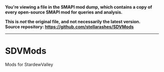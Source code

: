 **You're viewing a file in the SMAPI mod dump, which contains a copy of every open-source SMAPI mod
for queries and analysis.**

**This is _not_ the original file, and not necessarily the latest version.**  
**Source repository: https://github.com/stellarashes/SDVMods**

----

# SDVMods
Mods for StardewValley
